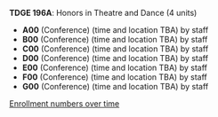**TDGE 196A**: Honors in Theatre and Dance (4 units)

- **A00** (Conference) (time and location TBA) by staff
- **B00** (Conference) (time and location TBA) by staff
- **C00** (Conference) (time and location TBA) by staff
- **D00** (Conference) (time and location TBA) by staff
- **E00** (Conference) (time and location TBA) by staff
- **F00** (Conference) (time and location TBA) by staff
- **G00** (Conference) (time and location TBA) by staff

[Enrollment numbers over time](./TDGE196A.tsv)
